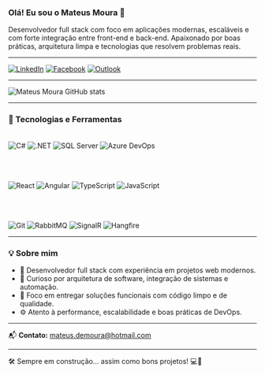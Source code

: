 ### Olá! Eu sou o Mateus Moura 👋

Desenvolvedor full stack com foco em aplicações modernas, escaláveis e com forte integração entre front-end e back-end. Apaixonado por boas práticas, arquitetura limpa e tecnologias que resolvem problemas reais.

---

[![LinkedIn](https://img.shields.io/badge/LinkedIn-0077B5?style=for-the-badge&logo=linkedin&logoColor=white)](https://www.linkedin.com/in/mateus-moura-208134197/)
[![Facebook](https://img.shields.io/badge/Facebook-1877F2?style=for-the-badge&logo=facebook&logoColor=white)](https://www.facebook.com/mateus.moura.39982631)
[![Outlook](https://img.shields.io/badge/Email-Outlook-blue?style=for-the-badge&logo=microsoft-outlook&logoColor=white)](mailto:mateus.demoura@hotmail.com)

---

![Mateus Moura GitHub stats](https://github-readme-stats.vercel.app/api?username=Mateus-de-Moura&show_icons=true&theme=highcontrast)

---

### 🚀 Tecnologias e Ferramentas

<div style="display: inline_block"><br/>

<!-- Backend -->
<img align="center" alt="C#" src="https://img.shields.io/badge/C%23-239120?style=for-the-badge&logo=c-sharp&logoColor=white"/>
<img align="center" alt=".NET" src="https://img.shields.io/badge/.NET-5C2D91?style=for-the-badge&logo=.net&logoColor=white"/>
<img align="center" alt="SQL Server" src="https://img.shields.io/badge/SQL_Server-CC2927?style=for-the-badge&logo=microsoft-sql-server&logoColor=white"/>
<img align="center" alt="Azure DevOps" src="https://img.shields.io/badge/Azure_DevOps-0078D7?style=for-the-badge&logo=azure-devops&logoColor=white"/>

<br/><br/>

<!-- Frontend -->
<img align="center" alt="React" src="https://img.shields.io/badge/React-20232A?style=for-the-badge&logo=react&logoColor=61DAFB"/>
<img align="center" alt="Angular" src="https://img.shields.io/badge/Angular-DD0031?style=for-the-badge&logo=angular&logoColor=white"/>
<img align="center" alt="TypeScript" src="https://img.shields.io/badge/TypeScript-007ACC?style=for-the-badge&logo=typescript&logoColor=white"/>
<img align="center" alt="JavaScript" src="https://img.shields.io/badge/JavaScript-F7DF1E?style=for-the-badge&logo=javascript&logoColor=black"/>

<br/><br/>

<!-- Outros -->
<img align="center" alt="Git" src="https://img.shields.io/badge/Git-F05032?style=for-the-badge&logo=git&logoColor=white"/>
<img align="center" alt="RabbitMQ" src="https://img.shields.io/badge/RabbitMQ-FF6600?style=for-the-badge&logo=rabbitmq&logoColor=white"/>
<img align="center" alt="SignalR" src="https://img.shields.io/badge/SignalR-5C2D91?style=for-the-badge&logo=.net&logoColor=white"/>
<img align="center" alt="Hangfire" src="https://img.shields.io/badge/Hangfire-000000?style=for-the-badge&logo=dotnet&logoColor=white"/>

</div>

---

### 💡 Sobre mim

- 💼 Desenvolvedor full stack com experiência em projetos web modernos.
- 🧠 Curioso por arquitetura de software, integração de sistemas e automação.
- 📍 Foco em entregar soluções funcionais com código limpo e de qualidade.
- ⚙️ Atento à performance, escalabilidade e boas práticas de DevOps.

---

📬 **Contato:** mateus.demoura@hotmail.com

---

🛠️ Sempre em construção... assim como bons projetos! 💻🚀
